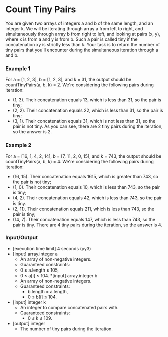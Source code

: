 # Count Tiny Pairs
You are given two arrays of integers a and b of the same length, and an integer k. We will be iterating through array a from left to right, and simultaneously through array b from right to left, and looking at pairs (x, y), where x is from a and y is from b. Such a pair is called tiny if the concatenation xy is strictly less than k.
Your task is to return the number of tiny pairs that you'll encounter during the simultaneous iteration through a and b.

### Example 1
For a = [1, 2, 3], b = [1, 2, 3], and k = 31, the output should be
countTinyPairs(a, b, k) = 2.
We're considering the following pairs during iteration:
* (1, 3). Their concatenation equals 13, which is less than 31, so the pair is tiny;
* (2, 2). Their concatenation equals 22, which is less than 31, so the pair is tiny;
* (3, 1). Their concatenation equals 31, which is not less than 31, so the pair is not tiny.
As you can see, there are 2 tiny pairs during the iteration, so the answer is 2.

### Example 2
For a = [16, 1, 4, 2, 14], b = [7, 11, 2, 0, 15], and k = 743, the output should be
countTinyPairs(a, b, k) = 4.
We're considering the following pairs during iteration:
* (16, 15). Their concatenation equals 1615, which is greater than 743, so the pair is not tiny;
* (1, 0). Their concatenation equals 10, which is less than 743, so the pair is tiny;
* (4, 2). Their concatenation equals 42, which is less than 743, so the pair is tiny.
* (2, 11). Their concatenation equals 211, which is less than 743, so the pair is tiny;
* (14, 7). Their concatenation equals 147, which is less than 743, so the pair is tiny.
There are 4 tiny pairs during the iteration, so the answer is 4.

### Input/Output

* [execution time limit] 4 seconds (py3)
* [input] array.integer a
    * An array of non-negative integers.
    * Guaranteed constraints:
    * 0 ≤ a.length ≤ 105,
    * 0 ≤ a[i] ≤ 104.
*[input] array.integer b
    * An array of non-negative integers.
    * Guaranteed constraints:
        * b.length = a.length,
        * 0 ≤ b[i] ≤ 104.
* [input] integer k
    * An integer to compare concatenated pairs with.
    * Guaranteed constraints:
        * 0 ≤ k ≤ 109.
* [output] integer
    * The number of tiny pairs during the iteration.